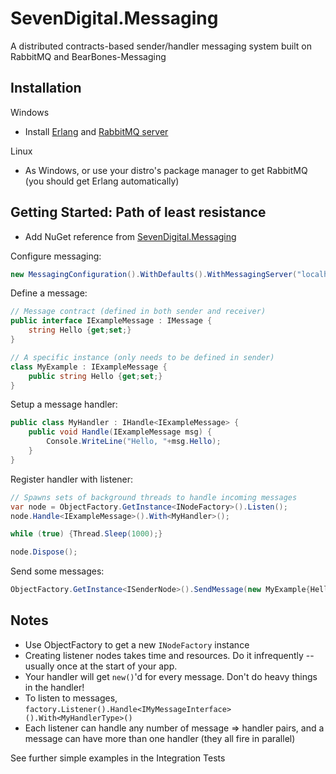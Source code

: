 SevenDigital.Messaging
======================
A distributed contracts-based sender/handler messaging system built on RabbitMQ and BearBones-Messaging

Installation
------------
Windows

* Install [Erlang](http://www.erlang.org/download.html) and [RabbitMQ server](http://www.rabbitmq.com/download.html)

Linux

* As Windows, or use your distro's package manager to get RabbitMQ (you should get Erlang automatically)

Getting Started: Path of least resistance
-----------------------------------------
* Add NuGet reference from [SevenDigital.Messaging](https://nuget.org/packages/SevenDigital.Messaging)

Configure messaging:
```csharp
new MessagingConfiguration().WithDefaults().WithMessagingServer("localhost");
```

Define a message:
```csharp
// Message contract (defined in both sender and receiver)
public interface IExampleMessage : IMessage {
	string Hello {get;set;}
}

// A specific instance (only needs to be defined in sender)
class MyExample : IExampleMessage {
	public string Hello {get;set;}
}
```

Setup a message handler:
```csharp
public class MyHandler : IHandle<IExampleMessage> {
	public void Handle(IExampleMessage msg) {
		Console.WriteLine("Hello, "+msg.Hello);
	}
}
```

Register handler with listener:
```csharp
// Spawns sets of background threads to handle incoming messages
var node = ObjectFactory.GetInstance<INodeFactory>().Listen();
node.Handle<IExampleMessage>().With<MyHandler>();

while (true) {Thread.Sleep(1000);}

node.Dispose();
```

Send some messages:
```csharp
ObjectFactory.GetInstance<ISenderNode>().SendMessage(new MyExample{Hello = "World"});
```

Notes
-----
* Use ObjectFactory to get a new `INodeFactory` instance
* Creating listener nodes takes time and resources. Do it infrequently -- usually once at the start of your app.
* Your handler will get `new()`'d for every message. Don't do heavy things in the handler!
* To listen to messages, `factory.Listener().Handle<IMyMessageInterface>().With<MyHandlerType>()`
* Each listener can handle any number of message => handler pairs, and a message can have more than one handler (they all fire in parallel)

See further simple examples in the Integration Tests
